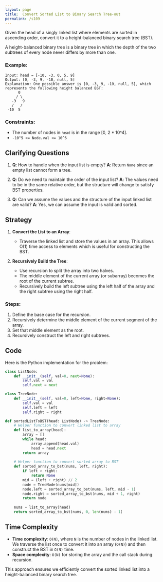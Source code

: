 ```yaml
---
layout: page
title:  Convert Sorted List to Binary Search Tree-out
permalink: /s109
---
```


Given the head of a singly linked list where elements are sorted in ascending order, convert it to a height-balanced binary search tree (BST).

A height-balanced binary tree is a binary tree in which the depth of the two subtrees of every node never differs by more than one.

### Example:
```plaintext
Input: head = [-10, -3, 0, 5, 9]
Output: [0, -3, 9, -10, null, 5]
Explanation: One possible answer is [0, -3, 9, -10, null, 5], which represents the following height balanced BST:
      0
     / \
   -3   9
   /   /
 -10  5
```

### Constraints:
- The number of nodes in `head` is in the range [0, 2 * 10^4].
- `-10^5 <= Node.val <= 10^5`

## Clarifying Questions
1. **Q**: How to handle when the input list is empty?
   **A**: Return `None` since an empty list cannot form a tree.

2. **Q**: Do we need to maintain the order of the input list?
   **A**: The values need to be in the same relative order, but the structure will change to satisfy BST properties.

3. **Q**: Can we assume the values and the structure of the input linked list are valid?
   **A**: Yes, we can assume the input is valid and sorted.

## Strategy
1. **Convert the List to an Array**:
    - Traverse the linked list and store the values in an array. This allows O(1) time access to elements which is useful for constructing the BST.
  
2. **Recursively Build the Tree**:
    - Use recursion to split the array into two halves.
    - The middle element of the current array (or subarray) becomes the root of the current subtree.
    - Recursively build the left subtree using the left half of the array and the right subtree using the right half.

### Steps:
1. Define the base case for the recursion.
2. Recursively determine the middle element of the current segment of the array.
3. Set that middle element as the root.
4. Recursively construct the left and right subtrees.

## Code
Here is the Python implementation for the problem:

```python
class ListNode:
    def __init__(self, val=0, next=None):
        self.val = val
        self.next = next

class TreeNode:
    def __init__(self, val=0, left=None, right=None):
        self.val = val
        self.left = left
        self.right = right

def sortedListToBST(head: ListNode) -> TreeNode:
    # Helper function to convert linked list to array
    def list_to_array(head):
        array = []
        while head:
            array.append(head.val)
            head = head.next
        return array
    
    # Helper function to convert sorted array to BST
    def sorted_array_to_bst(nums, left, right):
        if left > right:
            return None
        mid = (left + right) // 2
        node = TreeNode(nums[mid])
        node.left = sorted_array_to_bst(nums, left, mid - 1)
        node.right = sorted_array_to_bst(nums, mid + 1, right)
        return node
    
    nums = list_to_array(head)
    return sorted_array_to_bst(nums, 0, len(nums) - 1)
```

## Time Complexity
- **Time complexity**: `O(N)`, where `N` is the number of nodes in the linked list. We traverse the list once to convert it into an array (`O(N)`) and then construct the BST in `O(N)` time.
- **Space complexity**: `O(N)` for storing the array and the call stack during recursion.

This approach ensures we efficiently convert the sorted linked list into a height-balanced binary search tree.